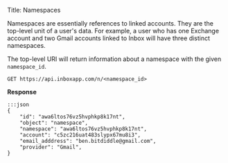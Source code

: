 Title: Namespaces

Namespaces are essentially references to linked accounts. They are the top-level unit of a user's data. For example, a user who has one Exchange account and two Gmail accounts linked to Inbox will have three distinct namespaces.

The top-level URI will return information about a namespace with the given `namespace_id`.


    GET https://api.inboxapp.com/n/<namespace_id>


**Response**

```
:::json
{
    "id": "awa6ltos76vz5hvphkp8k17nt",
    "object": "namespace",
    "namespace": "awa6ltos76vz5hvphkp8k17nt",
    "account": "c5zc216uat483slypx67mu8i3",
    "email_adddress": "ben.bitdiddle@gmail.com",
    "provider": "Gmail",
}
```
